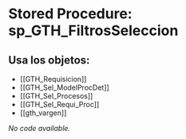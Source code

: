 # Stored Procedure: sp_GTH_FiltrosSeleccion

## Usa los objetos:
- [[GTH_Requisicion]]
- [[GTH_Sel_ModelProcDet]]
- [[GTH_Sel_Procesos]]
- [[GTH_Sel_Requi_Proc]]
- [[gth_vargen]]

*No code available.*
